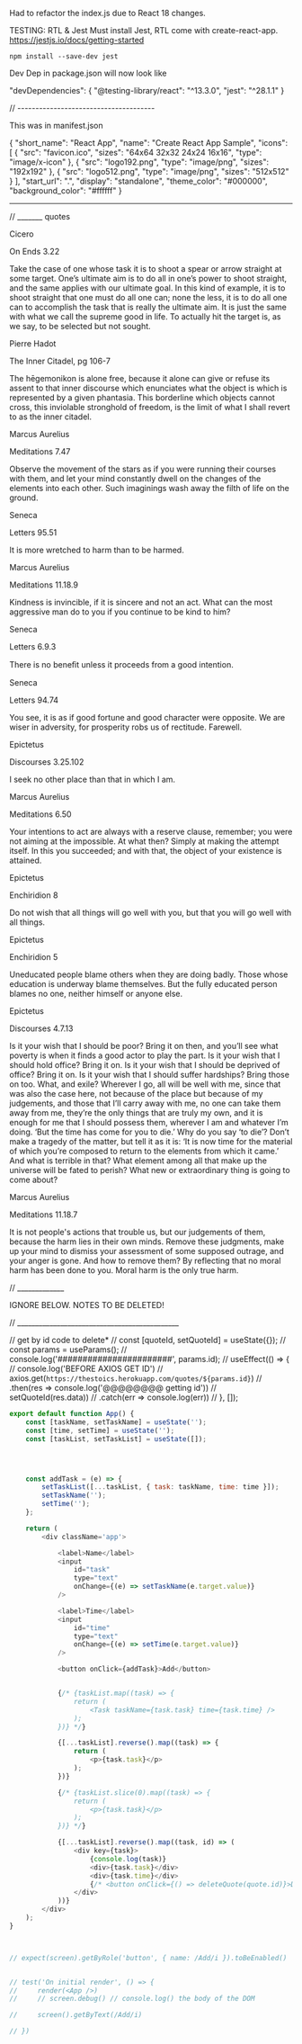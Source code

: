 Had to refactor the index.js due to React 18 changes.

TESTING: RTL & Jest
Must install Jest, RTL come with create-react-app. 
https://jestjs.io/docs/getting-started


`npm install --save-dev jest`

Dev Dep in package.json will now look like

  "devDependencies": {
    "@testing-library/react": "^13.3.0",
    "jest": "^28.1.1"
  }



  // --------------------------------------

  This was in manifest.json

  {
  "short_name": "React App",
  "name": "Create React App Sample",
  "icons": [
    {
      "src": "favicon.ico",
      "sizes": "64x64 32x32 24x24 16x16",
      "type": "image/x-icon"
    },
    {
      "src": "logo192.png",
      "type": "image/png",
      "sizes": "192x192"
    },
    {
      "src": "logo512.png",
      "type": "image/png",
      "sizes": "512x512"
    }
  ],
  "start_url": ".",
  "display": "standalone",
  "theme_color": "#000000",
  "background_color": "#ffffff"
}

-----------------------------------






  // _______ quotes







  Cicero

On Ends 3.22

Take the case of one whose task it is to shoot a spear or arrow straight at some target. One’s ultimate aim is to do all in one’s power to shoot straight, and the same applies with our ultimate goal. In this kind of example, it is to shoot straight that one must do all one can; none the less, it is to do all one can to accomplish the task that is really the ultimate aim. It is just the same with what we call the supreme good in life. To actually hit the target is, as we say, to be selected but not sought.

Pierre Hadot

The Inner Citadel, pg 106-7

The hēgemonikon is alone free, because it alone can give or refuse its assent to that inner discourse which enunciates what the object is which is represented by a given phantasia. This borderline which objects cannot cross, this inviolable stronghold of freedom, is the limit of what I shall revert to as the inner citadel.

Marcus Aurelius

Meditations 7.47

Observe the movement of the stars as if you were running their courses with them, and let your mind constantly dwell on the changes of the elements into each other. Such imaginings wash away the filth of life on the ground.

Seneca

Letters 95.51

It is more wretched to harm than to be harmed.

Marcus Aurelius

Meditations 11.18.9

Kindness is invincible, if it is sincere and not an act. What can the most aggressive man do to you if you continue to be kind to him?

Seneca

Letters 6.9.3

There is no beneﬁt unless it proceeds from a good intention.

Seneca

Letters 94.74

You see, it is as if good fortune and good character were opposite. We are wiser in adversity, for prosperity robs us of rectitude. Farewell.

Epictetus

Discourses 3.25.102

I seek no other place than that in which I am.

Marcus Aurelius

Meditations 6.50

Your intentions to act are always with a reserve clause, remember; you were not aiming at the impossible. At what then? Simply at making the attempt itself. In this you succeeded; and with that, the object of your existence is attained.

Epictetus

Enchiridion 8

Do not wish that all things will go well with you, but that you will go well with all things.

Epictetus

Enchiridion 5

Uneducated people blame others when they are doing badly. Those whose education is underway blame themselves. But the fully educated person blames no one, neither himself or anyone else.

Epictetus

Discourses 4.7.13

Is it your wish that I should be poor? Bring it on then, and you’ll see what poverty is when it finds a good actor to play the part. Is it your wish that I should hold office? Bring it on. Is it your wish that I should be deprived of office? Bring it on. Is it your wish that I should suffer hardships? Bring those on too. What, and exile? Wherever I go, all will be well with me, since that was also the case here, not because of the place but because of my judgements, and those that I’ll carry away with me, no one can take them away from me, they’re the only things that are truly my own, and it is enough for me that I should possess them, wherever I am and whatever I’m doing. ‘But the time has come for you to die.’ Why do you say ‘to die’? Don’t make a tragedy of the matter, but tell it as it is: ‘It is now time for the material of which you’re composed to return to the elements from which it came.’ And what is terrible in that? What element among all that make up the universe will be fated to perish? What new or extraordinary thing is going to come about?

Marcus Aurelius

Meditations 11.18.7

It is not people's actions that trouble us, but our judgements of them, because the harm lies in their own minds. Remove these judgments, make up your mind to dismiss your assessment of some supposed outrage, and your anger is gone. And how to remove them? By reflecting that no moral harm has been done to you. Moral harm is the only true harm.






  // _____________










IGNORE BELOW. NOTES TO BE DELETED!


// _____________________________________________


// get by id code to delete*
// const [quoteId, setQuoteId] = useState({});
// const params = useParams();
// console.log('#######################', params.id);
// useEffect(() => {
//     console.log('BEFORE AXIOS GET ID')
//     axios.get(`https://thestoics.herokuapp.com/quotes/${params.id}`)
//         .then(res => console.log('@@@@@@@@ getting id')) //  setQuoteId(res.data))
//         .catch(err => console.log(err))
// }, []);



```js
export default function App() {
    const [taskName, setTaskName] = useState('');
    const [time, setTime] = useState('');
    const [taskList, setTaskList] = useState([]);




    const addTask = (e) => {
        setTaskList([...taskList, { task: taskName, time: time }]);
        setTaskName('');
        setTime('');
    };

    return (
        <div className='app'>

            <label>Name</label>
            <input
                id="task"
                type="text"
                onChange={(e) => setTaskName(e.target.value)}
            />

            <label>Time</label>
            <input
                id="time"
                type="text"
                onChange={(e) => setTime(e.target.value)}
            />

            <button onClick={addTask}>Add</button>


            {/* {taskList.map((task) => {
                return (
                    <Task taskName={task.task} time={task.time} />
                );
            })} */}

            {[...taskList].reverse().map((task) => {
                return (
                    <p>{task.task}</p>
                );
            })}

            {/* {taskList.slice(0).map((task) => {
                return (
                    <p>{task.task}</p>
                );
            })} */}

            {[...taskList].reverse().map((task, id) => (
                <div key={task}>
                    {console.log(task)}
                    <div>{task.task}</div>
                    <div>{task.time}</div>
                    {/* <button onClick={() => deleteQuote(quote.id)}>Delete</button> */}
                </div>
            ))}
        </div>
    );
}



// expect(screen).getByRole('button', { name: /Add/i }).toBeEnabled()


// test('On initial render', () => {
//     render(<App />)
//     // screen.debug() // console.log() the body of the DOM

//     screen().getByText(/Add/i)

// })
